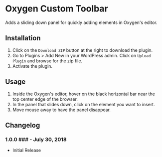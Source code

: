 # Oxygen Custom Toolbar #

Adds a sliding down panel for quickly adding elements in Oxygen's editor.

## Installation ##

1. Click on the `Download ZIP` button at the right to download the plugin.
2. Go to Plugins > Add New in your WordPress admin. Click on `Upload Plugin` and browse for the zip file.
3. Activate the plugin.

## Usage ##

1. Inside the Oxygen's editor, hover on the black horizontal bar near the top center edge of the browser.
2. In the panel that slides down, click on the element you want to insert.
3. Move mouse away to have the panel disappear.

## Changelog ##

### 1.0.0 ### - July 30, 2018
* Initial Release

